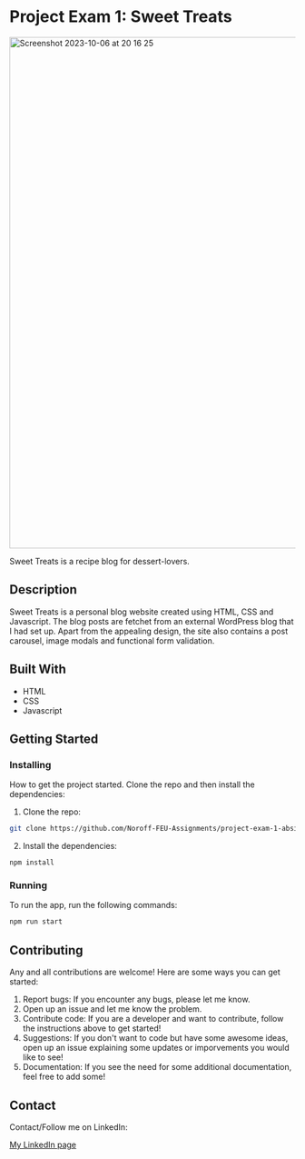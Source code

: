 # Project Exam 1: Sweet Treats

<img width="900" alt="Screenshot 2023-10-06 at 20 16 25" src="https://github.com/absim29/Semester-Project-1/assets/119533465/248c8fd8-f585-41e2-ac68-e1df8dd72e25">


Sweet Treats is a recipe blog for dessert-lovers.

## Description

Sweet Treats is a personal blog website created using HTML, CSS and Javascript. The blog posts are fetchet from an external WordPress blog that I had set up. Apart from the appealing design, the site also contains a post carousel, image modals and functional form validation.


## Built With

- HTML
- CSS
- Javascript

## Getting Started

### Installing

How to get the project started. Clone the repo and then install the dependencies:

1. Clone the repo:

```bash
git clone https://github.com/Noroff-FEU-Assignments/project-exam-1-absim29.git
```

2. Install the dependencies:

```
npm install
```

### Running


To run the app, run the following commands:

```bash
npm run start
```

## Contributing

Any and all contributions are welcome! Here are some ways you can get started:

1. Report bugs: If you encounter any bugs, please let me know.
2. Open up an issue and let me know the problem.
3. Contribute code: If you are a developer and want to contribute, follow the instructions above to get started!
4. Suggestions: If you don't want to code but have some awesome ideas, open up an issue explaining some updates or imporvements you would like to see!
5. Documentation: If you see the need for some additional documentation, feel free to add some!

## Contact

Contact/Follow me on LinkedIn:

[My LinkedIn page](https://www.linkedin.com/in/andreea-bianca-simon-front-end-dev/)
